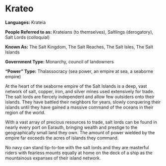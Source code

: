 # Krateo

**Languages:** Krateia

**People Referred to as:** Krateians (to themselves), Saltlings (derogatory), Salt Lords (colloquial)

**Known As:** The Salt Kingdom, The Salt Reaches, The Salt Isles, The Salt Islands

**Government Type:** Monarchy, council of landowners

**“Power” Type:** Thalassocracy (sea power, an empire at sea, a seaborne empire)

At the heart of the seaborne empire of the Salt Islands is a deep, vast network of salt, copper, iron, and silver mines used extensively for trade. The salt lords are fiercely independent and allow few outsiders onto their islands. They have battled their neighbors for years, slowly conquering their islands until they have gained a massive command of the oceans in their region of the world.

With a vast array of precious resources to trade, salt lords can be found in nearly every port on Earauth, bringing wealth and prestige to the geographically small land they own. The amount of power wielded by the empire far exceeds the acres of islands they command.

No navy can stand tip-to-toe with the salt lords and they are masterful riders with fearless mounts equally at home on the deck of a ship as the mountainous expanses of their island network.
